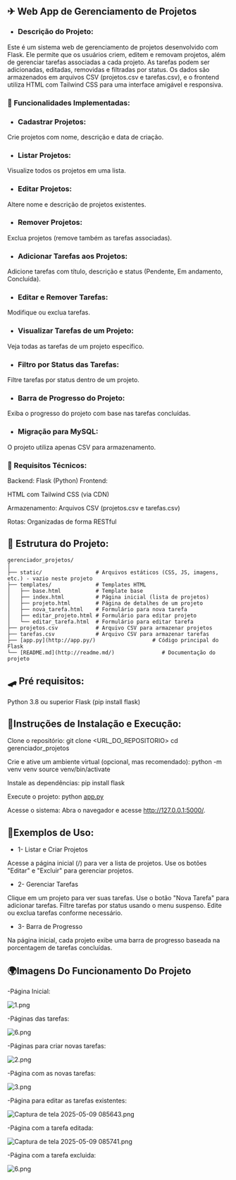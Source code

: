 ## ✈ Web App de Gerenciamento de Projetos

- ### Descrição do Projeto:

Este é um sistema web de gerenciamento de projetos desenvolvido com Flask. Ele permite que                 os usuários criem, editem e removam projetos, além de gerenciar tarefas associadas a cada projeto. As tarefas podem ser adicionadas, editadas, removidas e filtradas por status. Os dados são armazenados em arquivos CSV (projetos.csv e tarefas.csv), e o frontend utiliza HTML com Tailwind      CSS para uma interface amigável e responsiva.


 ### 🛴 Funcionalidades Implementadas:

- ### Cadastrar Projetos:

Crie projetos com nome, descrição e data de criação.

- ### Listar Projetos:

Visualize todos os projetos em uma lista.

- ### Editar Projetos:

Altere nome e descrição de projetos existentes.

- ### Remover Projetos:

Exclua projetos (remove também as tarefas associadas).

- ### Adicionar Tarefas aos Projetos:

Adicione tarefas com título, descrição e status (Pendente, Em andamento, Concluída).

- ### Editar e Remover Tarefas:

Modifique ou exclua tarefas.

- ### Visualizar Tarefas de um Projeto:

Veja todas as tarefas de um projeto específico.

- ### Filtro por Status das Tarefas:

Filtre tarefas por status dentro de um projeto.

- ### Barra de Progresso do Projeto:

Exiba o progresso do projeto com base nas tarefas concluídas.


- ### Migração para MySQL:

 O projeto utiliza apenas CSV para armazenamento.

 ### 🚤 Requisitos Técnicos:

Backend: Flask (Python) Frontend:

HTML com Tailwind CSS (via CDN)

Armazenamento: Arquivos CSV (projetos.csv e tarefas.csv) 

Rotas: Organizadas de forma RESTful

## 🚗 Estrutura do Projeto:

```
gerenciador_projetos/
│
├── static/                 # Arquivos estáticos (CSS, JS, imagens, etc.) - vazio neste projeto
├── templates/              # Templates HTML
│   ├── base.html           # Template base
│   ├── index.html          # Página inicial (lista de projetos)
│   ├── projeto.html        # Página de detalhes de um projeto
│   ├── nova_tarefa.html    # Formulário para nova tarefa
│   ├── editar_projeto.html # Formulário para editar projeto
│   └── editar_tarefa.html  # Formulário para editar tarefa
├── projetos.csv            # Arquivo CSV para armazenar projetos
├── tarefas.csv             # Arquivo CSV para armazenar tarefas
├── [app.py](http://app.py/)                  # Código principal do Flask
└── [README.md](http://readme.md/)               # Documentação do projeto

```

## 🛹 Pré requisitos:

Python 3.8 ou superior Flask (pip install flask)

## 🚅Instruções de Instalação e Execução:

Clone o repositório: git clone <URL_DO_REPOSITORIO> cd gerenciador_projetos

Crie e ative um ambiente virtual (opcional, mas recomendado): python -m venv venv source venv/bin/activate

Instale as dependências: pip install flask

Execute o projeto: python [app.py](http://app.py/)

Acesse o sistema: Abra o navegador e acesse http://127.0.0.1:5000/.

## 🚒Exemplos de Uso:

- 1- Listar e Criar Projetos

Acesse a página inicial (/) para ver a lista de projetos. Use os botões "Editar" e "Excluir" para gerenciar projetos.

- 2- Gerenciar Tarefas

Clique em um projeto para ver suas tarefas. Use o botão "Nova Tarefa" para adicionar tarefas. Filtre tarefas por status usando o menu suspenso. Edite ou exclua tarefas conforme necessário.

- 3- Barra de Progresso

Na página inicial, cada projeto exibe uma barra de progresso baseada na porcentagem de tarefas concluídas.

## 🌍Imagens Do Funcionamento Do Projeto

-Página Inicial:

![1.png](https://github.com/pjaneri300/RECUPERA--O-FLASK/blob/main/static/img/1.png)

-Páginas das tarefas:

![6.png](https://github.com/pjaneri300/RECUPERA--O-FLASK/blob/main/static/img/2.png)

-Páginas para criar novas tarefas:

![2.png](https://github.com/pjaneri300/RECUPERA--O-FLASK/blob/main/static/img/3.png)

-Página com as novas tarefas:

![3.png](https://github.com/pjaneri300/RECUPERA--O-FLASK/blob/main/static/img/4.png)

-Página para editar as tarefas existentes:

![Captura de tela 2025-05-09 085643.png](https://github.com/pjaneri300/RECUPERA--O-FLASK/blob/main/static/img/5.png)

-Página com a tarefa editada:

![Captura de tela 2025-05-09 085741.png](https://github.com/pjaneri300/RECUPERA--O-FLASK/blob/main/static/img/6.png)

-Página com a tarefa excluida:

![6.png](https://github.com/pjaneri300/RECUPERA--O-FLASK/blob/main/static/img/7.png)
